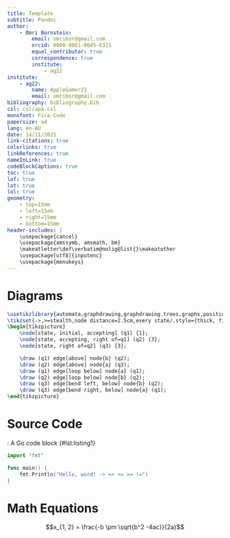 ```yaml
---
title: Template
subtitle: Pandoc
author:
	- Omri Bornstein:
		email: omribor@gmail.com
		orcid: 0000-0001-8645-6321
		equal_contributor: true
		correspondence: true
		institute:
			- ag22
institute:
	- ag22:
		name: AppleGamer22
		email: omribor@gmail.com
bibliography: bibliography.bib
csl: csl/apa.csl
monofont: Fira Code
papersize: a4
lang: en-AU
date: 14/11/2021
link-citations: true
colorlinks: true
linkReferences: true
nameInLink: true
codeBlockCaptions: true
toc: true
lof: true
lot: true
lol: true
geometry:
	- top=15mm
	- left=15mm
	- right=15mm
	- bottom=15mm
header-includes: |
	\usepackage{cancel}
	\usepackage{amssymb, amsmath, bm}
	\makeatletter\def\verbatim@nolig@list{}\makeatother
	\usepackage[utf8]{inputenc}
	\usepackage{menukeys}
---
```

# Diagrams
```{.tikz caption="Finite Automaton that accepts only those words that **do not** end in $ba$"}
\usetikzlibrary{automata,graphdrawing,graphdrawing.trees,graphs,positioning,arrows}
\tikzset{->,>=stealth,node distance=2.5cm,every state/.style={thick, fill=gray!10},initial text=$ $}
\begin{tikzpicture}
	\node[state, initial, accepting] (q1) {1};
	\node[state, accepting, right of=q1] (q2) {3};
	\node[state, right of=q2] (q3) {3};

	\draw (q1) edge[above] node{b} (q2);
	\draw (q2) edge[above] node{a} (q3);
	\draw (q1) edge[loop below] node{a} (q1);
	\draw (q2) edge[loop below] node{b} (q2);
	\draw (q3) edge[bend left, below] node{b} (q2);
	\draw (q3) edge[bend right, below] node{a} (q1);
\end{tikzpicture}
```

<!-- \begin{figure}[ht]
	\centering -->
<!-- \begin{tikzpicture}
	\node[state, initial, accepting] (q1) {1};
	\node[state, accepting, right of=q1] (q2) {3};
	\node[state, right of=q2] (q3) {3};

	\draw (q1) edge[above] node{b} (q2);
	\draw (q2) edge[above] node{a} (q3);
	\draw (q1) edge[loop below] node{a} (q1);
	\draw (q2) edge[loop below] node{b} (q2);
	\draw (q3) edge[bend left, below] node{b} (q2);
	\draw (q3) edge[bend right, below] node{a} (q1);
\end{tikzpicture} -->
<!-- \end{figure} -->

# Source Code
: A Go code block {#lst:listing1}
```go
import "fmt"

func main() {
	fmt.Println("Hello, word! -> => <= >= !=")
}
```

# Math Equations
$$x_{1, 2} = \frac{-b \pm \sqrt{b^2 -4ac}}{2a}$$
